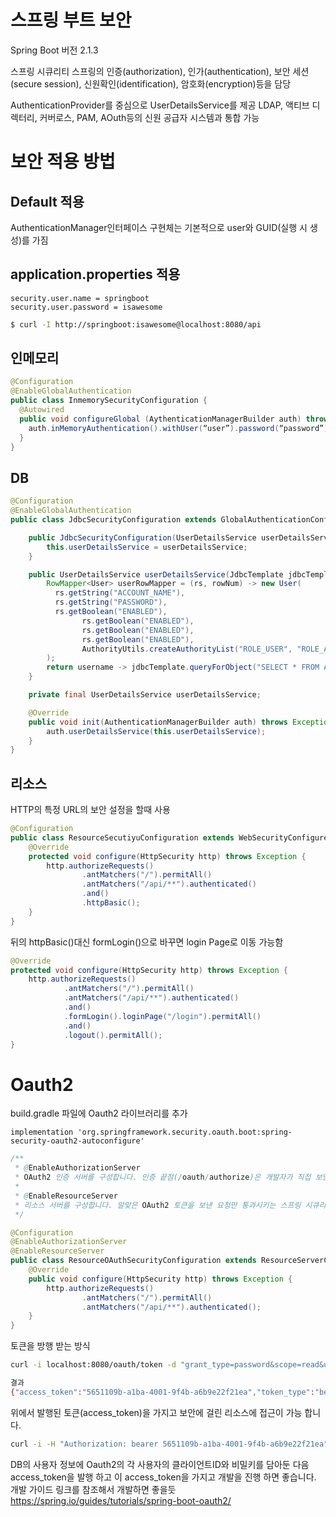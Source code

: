 # 스프링 부트 보안
Spring Boot 버전 2.1.3
  
  스프링 시큐리티
  스프링의 인증(authorization), 인가(authentication), 보안 세션(secure session), 신원확인(identification), 암호화(encryption)등을 담당
  
  AuthenticationProvider를 중심으로 UserDetailsService를 제공 LDAP, 액티브 디렉터리, 커버로스, PAM, AOuth등의 신원 공급자 시스템과 통합 가능
  
  # 보안 적용 방법
  
  ## Default 적용
  AuthenticationManager인터페이스 구현체는 기본적으로 user와 GUID(실행 시 생성)를 가짐
  
  ## application.properties 적용
  
```properties
security.user.name = springboot
security.user.password = isawesome
```
    
  ```sh
  $ curl -I http://springboot:isawesome@localhost:8080/api
  ```
  
  ## 인메모리
  
  ```java
  @Configuration
  @EnableGlobalAuthentication
  public class InmemorySecurityConfiguration {
    @Autowired
    public void configureGlobal (AythenticationManagerBuilder auth) throws Exception {
      auth.inMemoryAuthentication().withUser(“user”).password(“password”).roles(“USER”);
    }
  }
  ```
  
  ## DB
  ```java
  @Configuration
  @EnableGlobalAuthentication
  public class JdbcSecurityConfiguration extends GlobalAuthenticationConfigurerAdapter {
  
      public JdbcSecurityConfiguration(UserDetailsService userDetailsService) {
          this.userDetailsService = userDetailsService;
      }
  
      public UserDetailsService userDetailsService(JdbcTemplate jdbcTemplate) {
          RowMapper<User> userRowMapper = (rs, rowNum) -> new User(
            rs.getString("ACCOUNT_NAME"),
            rs.getString("PASSWORD"),
            rs.getBoolean("ENABLED"),
                  rs.getBoolean("ENABLED"),
                  rs.getBoolean("ENABLED"),
                  rs.getBoolean("ENABLED"),
                  AuthorityUtils.createAuthorityList("ROLE_USER", "ROLE_ADMIN")
          );
          return username -> jdbcTemplate.queryForObject("SELECT * FROM ACCOUNT where ACCOUNT_NAME = ?", userRowMapper, username);
      }
  
      private final UserDetailsService userDetailsService;
  
      @Override
      public void init(AuthenticationManagerBuilder auth) throws Exception {
          auth.userDetailsService(this.userDetailsService);
      }
  }
  ```
  
  ## 리소스
  HTTP의 특정 URL의 보안 설정을 할때 사용
  ```java
  @Configuration
  public class ResourceSecutiyuConfiguration extends WebSecurityConfigurerAdapter {
      @Override
      protected void configure(HttpSecurity http) throws Exception {
          http.authorizeRequests()
                  .antMatchers("/").permitAll()
                  .antMatchers("/api/**").authenticated()
                  .and()
                  .httpBasic();
      }
  }
  ```
  뒤의 httpBasic()대신 formLogin()으로 바꾸면 login Page로 이동 가능함
  
  ```java
  @Override
  protected void configure(HttpSecurity http) throws Exception {
      http.authorizeRequests()
              .antMatchers("/").permitAll()
              .antMatchers("/api/**").authenticated()
              .and()
              .formLogin().loginPage("/login").permitAll()
              .and()
              .logout().permitAll();
  }
  ```
  
  
  # Oauth2
  build.gradle 파일에 Oauth2 라이브러리를 추가
  
  ```
  implementation 'org.springframework.security.oauth.boot:spring-security-oauth2-autoconfigure'
  ```
  
  ```java
  /**
   * @EnableAuthorizationServer
   * OAuth2 인증 서버를 구성합니다. 인증 끝점(/oauth/authorize)은 개발자가 직접 보안을 걸어야 하며, 토큰 끝점(/oauth/token)은 사용자 크레덴셜(여기서 DB에서 조회한 username과 password)에 따라 HTTP 기본 인증 방식으로 보안이 자동 적용됩니다.
   *
   * @EnableResourceServer
   * 리소스 서버를 구성합니다. 알맞은 OAuth2 토큰을 보낸 요청만 통과시키는 스프링 시큐리티 필터를 켭니다.
   */
  
  @Configuration
  @EnableAuthorizationServer
  @EnableResourceServer
  public class ResourceOAuthSecurityConfiguration extends ResourceServerConfigurerAdapter {
      @Override
      public void configure(HttpSecurity http) throws Exception {
          http.authorizeRequests()
                  .antMatchers("/").permitAll()
                  .antMatchers("/api/**").authenticated();
      }
  }
  ```
 
  토큰을 방행 받는 방식
  ```sh
  curl -i localhost:8080/oauth/token -d "grant_type=password&scope=read&username=springboot&password=isawesome" -u 클라이언트ID:비밀키
  
  결과
  {"access_token":"5651109b-a1ba-4001-9f4b-a6b9e22f21ea","token_type":"bearer","refresh_token":"74ccb0fe-a3f6-4602-b63b-90435f92bf18","expires_in":43199,"scope":"read"}
  ```
  
  위에서 발행된 토큰(access_token)을 가지고 보안에 걸린 리소스에 접근이 가능 합니다.
  
  ```sh
  curl -i -H "Authorization: bearer 5651109b-a1ba-4001-9f4b-a6b9e22f21ea" localhost:8080/api
  ```
  
  DB의 사용자 정보에 Oauth2의 각 사용자의 클라이언트ID와 비밀키를 담아둔 다음 access_token을 발행 하고 이 access_token을 가지고 개발을 진행 하면 좋습니다.
  개발 가이드 링크를 참조해서 개발하면 좋을듯
  https://spring.io/guides/tutorials/spring-boot-oauth2/